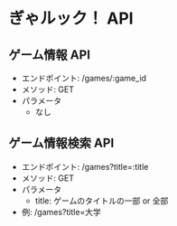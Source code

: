 # ぎゃルック！ API

## ゲーム情報 API

- エンドポイント: /games/:game_id
- メソッド: GET
- パラメータ
    - なし

## ゲーム情報検索 API

- エンドポイント: /games?title=:title
- メソッド: GET
- パラメータ
    - title: ゲームのタイトルの一部 or 全部
- 例: /games?title=大学